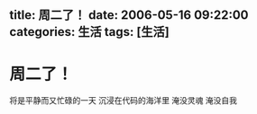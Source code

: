 title: 周二了！
date: 2006-05-16 09:22:00
categories:  生活
tags: [生活]
---

# 周二了！
将是平静而又忙碌的一天
沉浸在代码的海洋里
淹没灵魂
淹没自我